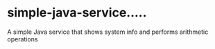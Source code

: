 # simple-java-service.....
A simple Java service that shows system info and performs arithmetic operations
